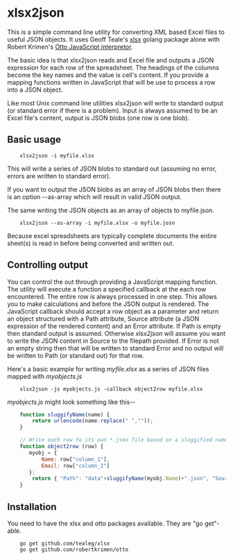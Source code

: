 
# xlsx2json

This is a simple command line utility for converting XML based Excel files to useful JSON objects.  It uses Geoff Teale's [xlsx](https://github.com/tealeg/xlsx) golang package alone with Robert Krimen's [Otto JavaScript interpretor](https://github.com/robertkrimen/otto).

The basic idea is that xlsx2json reads and Excel file and outputs a JSON expression for each row of the spreadsheet. The headings of the columns become the key names and the value is cell's content.  If you provide a mapping functions written in JavaScript that will be use to process a row into a JSON object.

Like most Unix command line utilities xlsx2json will write to standard output (or standard error if there is a problem). Input is always assumed to be an Excel file's content, output is JSON blobs (one row is one blob).

## Basic usage

```
    xlsx2json -i myfile.xlsx
```

This will write a series of JSON blobs to standard out (assuming no error, errors are written to standard error).

If you want to output the JSON blobs as an array of JSON blobs then there is an option --as-array which will result in valid JSON output.

The same writing the JSON objects as an array of objects to myfile.json.

```
    xlsx2json --as-array -i myfile.xlsx -o myfile.josn
```

Because excel spreadsheets are typically complete documents the entire sheet(s) is read in before being converted and written out.

## Controlling output

You can control the out through providing a JavaScript mapping function.  The utility will execute a function a specified callback at the each row encountered. The entire row is always processed in one step.  This allows you to make calculations and before the JSON output is rendered.  The JavaScript callback should accept a row object as a parameter and return an object structured with a Path attribute, Source attribute (a JSON expression of the rendered content) and an Error attribute. If Path is empty then standard output is assumed.  Otherwise _xlsx2json_ will assume you want to write the JSON content in Source to the filepath provided. If Error is not an empty string then that will be written to standard Error and no output will be written to Path (or standard out) for that row.

Here's a basic example for writing _myfile.xlsx_ as a series of JSON files mapped with _myobjects.js_

```
    xlsx2json -js myobjects.js -callback object2row myfile.xlsx
```

_myobjects.js_ might look something like this--

```JavaScript
    function sluggifyName(name) {
        return urlencode(name.replace(" ",""));
    }

    // Write each row to its own *.json file based on a sluggified name
    function object2row (row) {
       myobj = {
           Name: row["column_1"],
           Email: row["column_2"]
       };
        return { "Path": "data"+sluggifyName(myobj.Name)+".json", "Source": myobj, "Error":""}
    }
```

## Installation

You need to have the xlsx and otto packages available. They are "go get"-able.

```
    go get github.com/tealeg/xlsx
    go get github.com/robertkrimen/otto
```
